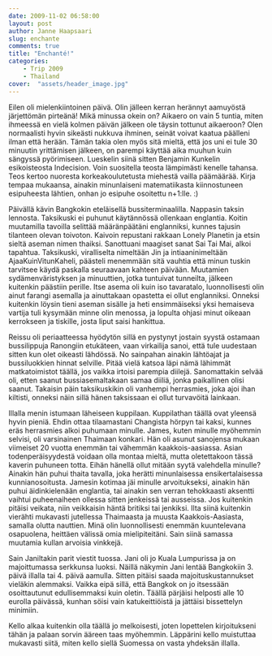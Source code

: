 ```yaml
---
date: 2009-11-02 06:58:00
layout: post
author: Janne Haapsaari
slug: enchante
comments: true
title: "Enchanté!"
categories:
    - Trip 2009
    - Thailand
cover:  "assets/header_image.jpg"
---
```


Eilen oli mielenkiintoinen päivä. Olin jälleen kerran herännyt aamuyöstä
järjettömän pirteänä! Mikä minussa okein on? Aikaero on vain 5 tuntia, miten
ihmeessä en vielä kolmen päivän jälkeen ole täysin tottunut aikaeroon? Olen
normaalisti hyvin sikeästi nukkuva ihminen, seinät voivat kaatua päälleni
ilman että herään. Tämän takia olen myös sitä mieltä, että jos uni ei tule 30
minuutin yrittämisen jälkeen, on parempi käyttää aika muuhun kuin sängyssä
pyörimiseen. Lueskelin siinä sitten Benjamin Kunkelin esikoisteosta
Indecision. Voin suositella teosta lämpimästi kenelle tahansa. Teos kertoo
nuoresta korkeakoulutetusta miehestä vailla päämäärää. Kirja tempaa mukaansa,
ainakin minunlaiseni matematiikasta kiinnostuneen esipuheesta lähtien, onhan
jo esipuhe osoitettu n+1:lle. :)

Päivällä kävin Bangkokin eteläisellä bussiterminaalilla. Nappasin taksin
lennosta. Taksikuski ei puhunut käytännössä ollenkaan englantia. Koitin
muutamilla tavoilla selittää määränpäätäni englanniksi, kunnes tajusin
tilanteen olevan toivoton. Kaivoin repustani rakkaan Lonely Planetin ja etsin
sieltä aseman nimen thaiksi. Sanottuani maagiset sanat Sai Tai Mai, alkoi
tapahtua. Taksikuski, viralliselta nimeltään Jin ja intiaaninimeltään
AjaaKuinVitunKaheli, päästeli menemmään sitä vauhtia että minun tuskin
tarvitsee käydä paskalla seuraavaan kahteen päivään. Muutamien
sydämenväristyksen ja minuuttien, jotka tuntuivat tunneilta, jälkeen kuitenkin
päästiin perille. Itse asema oli kuin iso tavaratalo, luonnollisesti olin
ainut farangi asemalla ja ainuttakaan opastetta ei ollut englanniksi. Onneksi
kuitenkin löysin tieni aseman sisälle ja heti ensimmäiseksi yksi hemaiseva
vartija tuli kysymään minne olin menossa, ja lopulta ohjasi minut oikeaan
kerrokseen ja tiskille, josta liput saisi hankittua.

Reissu oli periaatteessa hyödytön sillä en pystynyt jostain syystä ostamaan
bussilippuja Ranongiin etukäteen, vaan virkailija sanoi, että tule uudestaan
sitten kun olet oikeasti lähdössä. No sainpahan ainakin lähtöajat ja
bussiluokkien hinnat selville. Pitää vielä katsoa läpi nämä lähimmät
matkatoimistot täällä, jos vaikka irtoisi parempia diilejä. Sanomattakin
selvää oli, etten saanut bussiasemaltakaan samaa diiliä, jonka paikallinen
olisi saanut. Takaisin päin taksikuskikin oli vanhempi herrasmies, joka ajoi
ihan kiltisti, onneksi näin sillä hänen taksissaan ei ollut turvavöitä
lainkaan.

Illalla menin istumaan läheiseen kuppilaan. Kuppilathan täällä ovat yleensä
hyvin pieniä. Ehdin ottaa tilaamastani Changista hörpyn tai kaksi, kunnes eräs
herrasmies alkoi puhumaan minulle. James, kuten minulle myöhemmin selvisi,
oli varsinainen Thaimaan konkari. Hän oli asunut sanojensa mukaan viimeiset 20
vuotta enemmän tai vähemmän kaakkois-aasiassa. Asian todenperäisyydestä
voidaan olla montaa mieltä, mutta oletettakoon tässä kaverin puhuneen totta.
Eihän hänellä ollut mitään syytä valehdella minulle? Ainakin hän puhui thaita
tavalla, joka herätti minunlaisessa ensikertalaisessa kunnianosoitusta.
Jamesin kotimaa jäi minulle arvoitukseksi, ainakin hän puhui äidinkielenään
englantia, tai ainakin sen verran tehokkaasti aksentti vaihtui puheenaiheen
ollessa sitten jenkeissä tai ausseissa. Jos kuitenkin pitäisi veikata, niin
veikkaisin häntä britiksi tai jenkiksi. Ilta siinä kuitenkin vierähti
mukavasti jutellessa Thaimaasta ja muusta Kaakkois-Aasiasta, samalla olutta
nauttien. Minä olin luonnollisesti enemmän kuuntelevana osapuolena, heittäen
välissä omia mielipiteitäni. Sain siinä samassa muutamia kullan arvoisia
vinkkejä.

Sain Janiltakin parit viestit tuossa. Jani oli jo Kuala Lumpurissa ja on
majoittumassa serkkunsa luoksi. Näillä näkymin Jani lentää Bangkokiin 3. päivä
illalla tai 4. päivä aamulla. Sitten pitäisi saada majoituskustannukset
vieläkin alemmaksi. Vaikka eipä sillä, että Bangkok on jo itsessään
osoittautunut edullisemmaksi kuin oletin. Täällä pärjäisi helposti alle 10
eurolla päivässä, kunhan söisi vain katukeittiöistä ja jättäisi bissettelyn
minimiin.

Kello alkaa kuitenkin olla täällä jo melkoisesti, joten lopettelen
kirjoitukseni tähän ja palaan sorvin ääreen taas myöhemmin. Läppärini kello
muistuttaa mukavasti siitä, miten kello siellä Suomessa on vasta yhdeksän
illalla.
